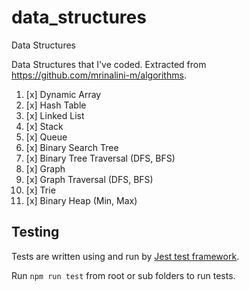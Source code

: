 # data_structures

Data Structures

Data Structures that I've coded. Extracted from https://github.com/mrinalini-m/algorithms.

1. [x] Dynamic Array
2. [x] Hash Table
3. [x] Linked List
4. [x] Stack
5. [x] Queue
6. [x] Binary Search Tree
7. [x] Binary Tree Traversal (DFS, BFS)
8. [x] Graph
9. [x] Graph Traversal (DFS, BFS)
10. [x] Trie
11. [x] Binary Heap (Min, Max)

## Testing

Tests are written using and run by [Jest test framework](https://jestjs.io/).

Run `npm run test` from root or sub folders to run tests.
